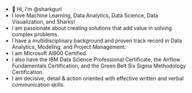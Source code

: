- 👋 Hi, I’m @sharkgurl
- I love Machine Learning, Data Analytics, Data Science, Data Visualization, and Sharks!
- I am passionate about creating solutions that add value in solving complex problems.
- I have a multidisciplinary background and proven track record in Data Analytics, Modeling, and Project Management.
- I am Microsoft AI900 Certified.
- I also have the IBM Data Science Professional Certificate, the Airflow Fundamentals Certification, and the Green Belt Six Sigma Methodology Certification.
- I am decisive, detail & action oriented with effective written and verbal communication skills.

<!---
sharkgurl/sharkgurl is a ✨ special ✨ repository because its `README.md` (this file) appears on your GitHub profile.
You can click the Preview link to take a look at your changes.
--->
